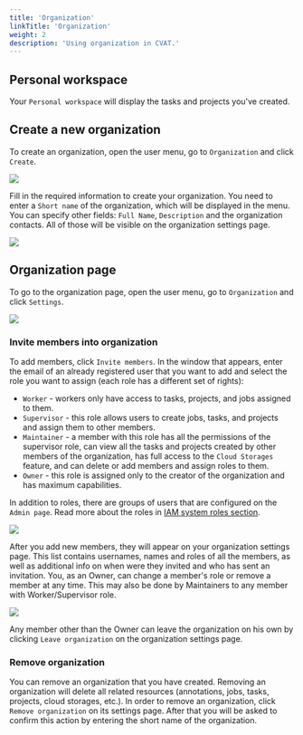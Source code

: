 ```yaml
---
title: 'Organization'
linkTitle: 'Organization'
weight: 2
description: 'Using organization in CVAT.'
---
```


## Personal workspace

Your `Personal workspace` will display the tasks and projects you've created.

## Create a new organization

To create an organization, open the user menu, go to `Organization` and click `Create`.

![](/images/image233.jpg)

Fill in the required information to create your organization.
You need to enter a `Short name` of the organization, which will be displayed in the menu.
You can specify other fields: `Full Name`, `Description` and the organization contacts.
All of those will be visible on the organization settings page.

![](/images/image234.jpg)

## Organization page

To go to the organization page, open the user menu, go to `Organization` and click `Settings`.

![](/images/image235.jpg)

### Invite members into organization

To add members, click `Invite members`. In the window that appears,
enter the email of an already registered user that you want to add and select the role you want to assign
(each role has a different set of rights):

- `Worker` - workers only have access to tasks, projects, and jobs assigned to them.
- `Supervisor` - this role allows users to create jobs, tasks, and projects and assign them to other members.
- `Maintainer` - a member with this role has all the permissions of the supervisor role,
  can view all the tasks and projects created by other members of the organization,
  has full access to the `Cloud Storages` feature, and can delete or add members and assign roles to them.
- `Owner` - this role is assigned only to the creator of the organization and has maximum capabilities.

In addition to roles, there are groups of users that are configured on the `Admin page`.
Read more about the roles in [IAM system roles section](/docs/administration/advanced/iam_system_roles).

![](/images/image236.jpg)

After you add new members, they will appear on your organization settings page.
This list contains usernames, names and roles of all the members, as well as additional info
on when were they invited and who has sent an invitation.
You, as an Owner, can change a member's role or remove a member at any time.
This may also be done by Maintainers to any member with Worker/Supervisor role.

![](/images/image237.jpg)

Any member other than the Owner can leave the organization on his own by clicking `Leave organization`
on the organization settings page.

### Remove organization

You can remove an organization that you have created.
Removing an organization will delete all related resources (annotations, jobs, tasks, projects, cloud storages, etc.).
In order to remove an organization, click `Remove organization` on its settings page.
After that you will be asked to confirm this action by entering the short name of the organization.
